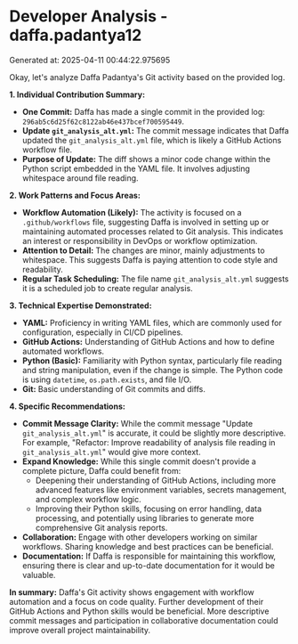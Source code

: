 # Developer Analysis - daffa.padantya12
Generated at: 2025-04-11 00:44:22.975695

Okay, let's analyze Daffa Padantya's Git activity based on the provided log.

**1. Individual Contribution Summary:**

*   **One Commit:** Daffa has made a single commit in the provided log: `296ab5c6d25f62c8122ab46e437bcef700595449`.
*   **Update `git_analysis_alt.yml`:** The commit message indicates that Daffa updated the `git_analysis_alt.yml` file, which is likely a GitHub Actions workflow file.
*   **Purpose of Update:**  The diff shows a minor code change within the Python script embedded in the YAML file. It involves adjusting whitespace around file reading.

**2. Work Patterns and Focus Areas:**

*   **Workflow Automation (Likely):**  The activity is focused on a `.github/workflows` file, suggesting Daffa is involved in setting up or maintaining automated processes related to Git analysis.  This indicates an interest or responsibility in DevOps or workflow optimization.
*   **Attention to Detail:** The changes are minor, mainly adjustments to whitespace.  This suggests Daffa is paying attention to code style and readability.
*   **Regular Task Scheduling:** The file name `git_analysis_alt.yml` suggests it is a scheduled job to create regular analysis.

**3. Technical Expertise Demonstrated:**

*   **YAML:** Proficiency in writing YAML files, which are commonly used for configuration, especially in CI/CD pipelines.
*   **GitHub Actions:** Understanding of GitHub Actions and how to define automated workflows.
*   **Python (Basic):** Familiarity with Python syntax, particularly file reading and string manipulation, even if the change is simple.  The Python code is using `datetime`, `os.path.exists`, and file I/O.
*   **Git:** Basic understanding of Git commits and diffs.

**4. Specific Recommendations:**

*   **Commit Message Clarity:** While the commit message "Update `git_analysis_alt.yml`" is accurate, it could be slightly more descriptive.  For example, "Refactor: Improve readability of analysis file reading in `git_analysis_alt.yml`" would give more context.
*   **Expand Knowledge:** While this single commit doesn't provide a complete picture, Daffa could benefit from:
    *   Deepening their understanding of GitHub Actions, including more advanced features like environment variables, secrets management, and complex workflow logic.
    *   Improving their Python skills, focusing on error handling, data processing, and potentially using libraries to generate more comprehensive Git analysis reports.
*   **Collaboration:** Engage with other developers working on similar workflows. Sharing knowledge and best practices can be beneficial.
*   **Documentation:** If Daffa is responsible for maintaining this workflow, ensuring there is clear and up-to-date documentation for it would be valuable.

**In summary:** Daffa's Git activity shows engagement with workflow automation and a focus on code quality.  Further development of their GitHub Actions and Python skills would be beneficial.  More descriptive commit messages and participation in collaborative documentation could improve overall project maintainability.
